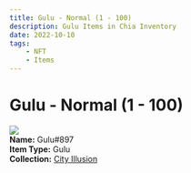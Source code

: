 ```yaml
---
title: Gulu - Normal (1 - 100)
description: Gulu Items in Chia Inventory
date: 2022-10-10
tags:
    - NFT
    - Items
---
```


# Gulu - Normal (1 - 100)
<div class="item_thumbnail">
<img loading="lazy" src="https://53lleknr3jb5etdctlloyn2ondbvxrfbonssnbqpmvwzpas3sa.arweave.net/7tayKbHaQ9JMYprW-7DdOaMNbxKFzZSaGD2Vtl4JbkM"><br/>
<div><strong>Name:</strong> Gulu#897</div>
<div><strong>Item Type:</strong> Gulu</div>
<div><strong>Collection:</strong> <a href="https://www.spacescan.io/xch/nft/collection/col1lend2dcn558km4wcwta4xnkfv3xpcmlp9kyt0m909emvfxechlyqdl5ndg">City Illusion</a></div>
</div>

